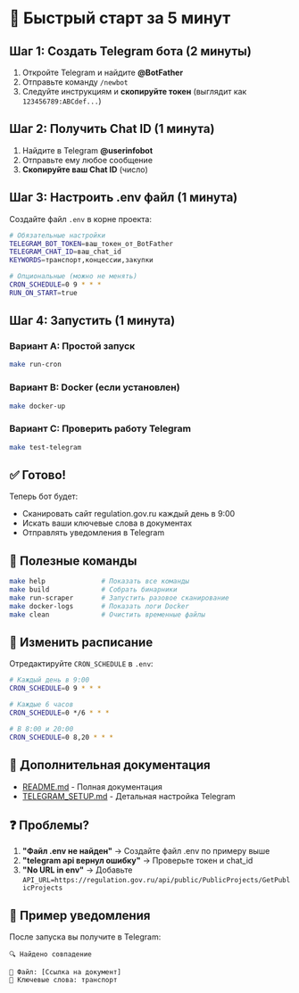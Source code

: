 # 🚀 Быстрый старт за 5 минут

## Шаг 1: Создать Telegram бота (2 минуты)

1. Откройте Telegram и найдите **@BotFather**
2. Отправьте команду `/newbot`
3. Следуйте инструкциям и **скопируйте токен** (выглядит как `123456789:ABCdef...`)

## Шаг 2: Получить Chat ID (1 минута)

1. Найдите в Telegram **@userinfobot**
2. Отправьте ему любое сообщение
3. **Скопируйте ваш Chat ID** (число)

## Шаг 3: Настроить .env файл (1 минута)

Создайте файл `.env` в корне проекта:

```bash
# Обязательные настройки
TELEGRAM_BOT_TOKEN=ваш_токен_от_BotFather
TELEGRAM_CHAT_ID=ваш_chat_id
KEYWORDS=транспорт,концессии,закупки

# Опциональные (можно не менять)
CRON_SCHEDULE=0 9 * * *
RUN_ON_START=true
```

## Шаг 4: Запустить (1 минута)

### Вариант A: Простой запуск
```bash
make run-cron
```

### Вариант B: Docker (если установлен)
```bash
make docker-up
```

### Вариант C: Проверить работу Telegram
```bash
make test-telegram
```

## ✅ Готово!

Теперь бот будет:
- Сканировать сайт regulation.gov.ru каждый день в 9:00
- Искать ваши ключевые слова в документах
- Отправлять уведомления в Telegram

## 📝 Полезные команды

```bash
make help              # Показать все команды
make build             # Собрать бинарники
make run-scraper       # Запустить разовое сканирование
make docker-logs       # Показать логи Docker
make clean             # Очистить временные файлы
```

## 🔧 Изменить расписание

Отредактируйте `CRON_SCHEDULE` в `.env`:

```bash
# Каждый день в 9:00
CRON_SCHEDULE=0 9 * * *

# Каждые 6 часов
CRON_SCHEDULE=0 */6 * * *

# В 8:00 и 20:00
CRON_SCHEDULE=0 8,20 * * *
```

## 📖 Дополнительная документация

- [README.md](README.md) - Полная документация
- [TELEGRAM_SETUP.md](TELEGRAM_SETUP.md) - Детальная настройка Telegram

## ❓ Проблемы?

1. **"Файл .env не найден"** → Создайте файл .env по примеру выше
2. **"telegram api вернул ошибку"** → Проверьте токен и chat_id
3. **"No URL in env"** → Добавьте `API_URL=https://regulation.gov.ru/api/public/PublicProjects/GetPublicProjects`

## 🎉 Пример уведомления

После запуска вы получите в Telegram:

```
🔍 Найдено совпадение

📄 Файл: [Ссылка на документ]
🔑 Ключевые слова: транспорт
```

